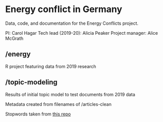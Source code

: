# Energy conflict in Germany

Data, code, and documentation for the Energy Conflicts project.

PI: Carol Hagar
Tech lead (2019-20): Alicia Peaker
Project manager: Alice McGrath

## /energy

R project featuring data from 2019 research

## /topic-modeling

Results of initial topic model to test documents from 2019 data

Metadata created from filenames of /articles-clean

Stopwords taken from [this repo](https://github.com/stopwords-iso/stopwords-de)
